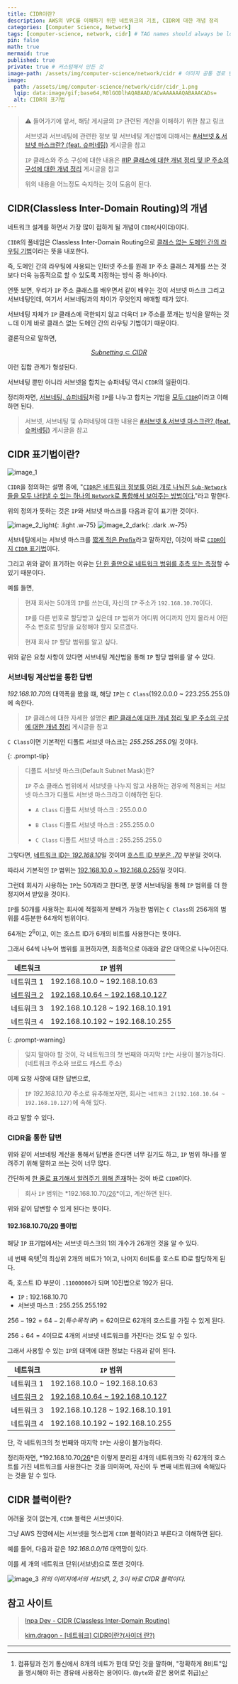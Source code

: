 ```yaml
---
title: CIDR이란?
description: AWS의 VPC를 이해하기 위한 네트워크의 기초, CIDR에 대한 개념 정리
categories: [Computer Science, Network]
tags: [computer-science, network, cidr] # TAG names should always be lowercase
pin: false
math: true
mermaid: true
published: true
private: true # 커스텀해서 만든 것
image-path: /assets/img/computer-science/network/cidr # 이미지 공통 경로 변수
image:
  path: /assets/img/computer-science/network/cidr/cidr_1.png
  lqip: data:image/gif;base64,R0lGODlhAQABAAD/ACwAAAAAAQABAAACADs=
  alt: CIDR의 표기법
---
```


> ⚠️ 들어가기에 앞서, 해당 게시글의 `IP` 관련된 계산을 이해하기 위한 참고 링크
>
> 서브넷과 서브네팅에 관련한 정보 및 서브네팅 계산법에 대해서는 [#서브넷 & 서브넷 마스크란? (feat. 슈퍼네팅)][subnet] 게시글을 참고
>
> `IP` 클래스와 주소 구성에 대한 내용은 [#IP 클래스에 대한 개념 정리 및 IP 주소의 구성에 대한 개념 정리][ip-class] 게시글을 참고
>
> 위의 내용을 어느정도 숙지하는 것이 도움이 된다.

## CIDR(Classless Inter-Domain Routing)의 개념

네트워크 설계를 하면서 가장 많이 접하게 될 개념이 `CIDR`(사이더)이다.

`CIDR`의 풀네임은 Classless Inter-Domain Routing으로 <ins>클래스 없는 도메인 간의 라우팅 기법</ins>이라는 뜻을 내포한다.

즉, 도메인 간의 라우팅에 사용되는 인터넷 주소를 원래 `IP` 주소 클래스 체계를 쓰는 것보다 더욱 능동적으로 할 수 있도록 지정하는 방식 중 하나이다.

언뜻 보면, 우리가 `IP` 주소 클래스를 배우면서 같이 배우는 것이 서브넷 마스크 그리고 서브네팅인데, 여기서 서브네팅과의 차이가 무엇인지 애매할 때가 있다.

서브네팅 자체가 `IP` 클래스에 국한되지 않고 더욱더 `IP` 주소를 쪼개는 방식을 말하는 것ㄴ데 이게 바로 클래스 없는 도메인 간의 라우팅 기법이기 때문이다.

결론적으로 말하면,

<ins>$$Subnetting \subset CIDR$$</ins>

이런 집합 관계가 형성된다.

서브네팅 뿐만 아니라 서브넷을 합치는 슈퍼네팅 역시 `CIDR`의 일환이다.

정리하자면, <ins>서브네팅, 슈퍼네팅</ins>처럼 `IP`를 나누고 합치는 기법을 <ins>모두 `CIDR`</ins>이라고 이해하면 된다.

> 서브넷, 서브네팅 및 슈퍼네팅에 대한 내용은 [#서브넷 & 서브넷 마스크란? (feat. 슈퍼네팅)][subnet] 게시글을 참고

## CIDR 표기법이란?

![image_1][image_1]

`CIDR`을 정의하는 설명 중에, "<ins>`CIDR`은 네트워크 정보를 여러 개로 나눠진 `Sub-Network`들을 모두 나타낼 수 있는 하나의 `Network`로 통합해서 보여주는 방법이다.</ins>"라고 말한다.

위의 정의가 뜻하는 것은 `IP`와 서브넷 마스크를 다음과 같이 표기한 것이다.

![image_2_light][image_2_light]{: .light .w-75}
![image_2_dark][image_2_dark]{: .dark .w-75}

서브네팅에서는 서브넷 마스크를 <ins>짧게 적은 Prefix</ins>라고 말하지만, 이것이 바로 <ins>`CIDR`이지 `CIDR` 표기법</ins>이다.

그리고 위와 같이 표기하는 이유는 <ins>단 한 줄만으로 네트워크 범위를 추측 또는 측정</ins>할 수 있기 때문이다.

예를 들면,

> 현재 회사는 50개의 `IP`를 쓰는데, 자신의 `IP` 주소가 `192.168.10.70`이다.
>
> `IP`를 다른 번호로 할당받고 싶은데 `IP` 범위가 어디붜 어디까지 인지 몰라서 어떤 주소 번호로 할당을 요청해야 할지 모르겠다.
>
> 현재 회사 `IP` 할당 범위를 알고 싶다.

위와 같은 요청 사항이 있다면 서브네팅 계산법을 통해 `IP` 할당 범위를 알 수 있다.

### 서브네팅 계산법을 통한 답변

*192.168.10.70*의 대역폭을 봤을 떄, 해당 `IP`는 `C Class`(192.0.0.0 ~ 223.255.255.0)에 속한다.

> `IP` 클래스에 대한 자세한 설명은 [#IP 클래스에 대한 개념 정리 및 IP 주소의 구성에 대한 개념 정리][ip-class] 게시글을 참고

`C Class`이면 기본적인 디폴트 서브넷 마스크는 *255.255.255.0*일 것이다.

{: .prompt-tip}

> 디폴트 서브넷 마스크(Default Subnet Mask)란?
>
> `IP` 주소 클래스 범위에서 서브넷을 나누지 않고 사용하는 경우에 적용되는 서브넷 마스크가 디폴트 서브넷 마스크라고 이해하면 된다.
>
> - `A Class` 디폴트 서브넷 마스크
>   : 255.0.0.0
>
> - `B Class` 디폴트 서브넷 마스크
>   : 255.255.0.0
>
> - `C Class` 디폴트 서브넷 마스크
>   : 255.255.255.0

그렇다면, <ins>네트워크 ID는 _192.168.10_</ins>일 것이며 <ins>호스트 ID 부분은 _.70_</ins> 부분일 것이다.

따라서 기본적인 `IP` 범위는 <ins>192.168.10.0 ~ 192.168.0.255</ins>일 것이다.

그런데 회사가 사용하는 `IP`는 50개라고 한다면, 분명 서브네팅을 통해 `IP` 범위를 더 한정지어서 받았을 것이다.

`IP`를 50개를 사용하는 회사에 적절하게 분배가 가능한 범위는 `C Class`의 256개의 범위를 4등분한 64개의 범위이다.

64개는 $2^6$이고, 이는 호스트 ID가 6개의 비트를 사용한다는 뜻이다.

그래서 64씩 나누어 범위를 표현하자면, 최종적으로 아래와 같은 대역으로 나누어진다.

| 네트워크              | `IP` 범위                                 |
| --------------------- | ----------------------------------------- |
| 네트워크 1            | 192.168.10.0 ~ 192.168.10.63              |
| <ins>네트워크 2</ins> | <ins>192.168.10.64 ~ 192.168.10.127</ins> |
| 네트워크 3            | 192.168.10.128 ~ 192.168.10.191           |
| 네트워크 4            | 192.168.10.192 ~ 192.168.10.255           |

{: .prompt-warning}

> 잊지 말아야 할 것이, 각 네트워크의 첫 번째와 마지막 `IP`는 사용이 불가능하다. (네트워크 주소와 브로드 캐스트 주소)

이제 요청 사항에 대한 답변으로,

> `IP` _192.168.10.70_ 주소로 유추해보자면, 회사는 `네트워크 2(192.168.10.64 ~ 192.168.10.127)`에 속해 있다.

라고 말할 수 있다.

### CIDR을 통한 답변

위와 같이 서브네팅 계산을 통해서 답변을 준다면 너무 길기도 하고, `IP` 범위 하나를 알려주기 위해 말하고 쓰는 것이 너무 많다.

간단하게 <ins>한 줄로 표기해서 알려주기 위해 존재</ins>하는 것이 바로 `CIDR`이다.

> 회사 `IP` 범위는 *192.168.10.70<ins>/26</ins>*이고, 계산하면 된다.

위와 같이 답변할 수 있게 된다는 뜻이다.

#### 192.168.10.70<ins>/20</ins> 풀이법

해당 `IP` 표기법에서는 서브넷 마스크의 1의 개수가 26개인 것을 알 수 있다.

네 번째 옥텟[^octet]의 최상위 2개의 비트가 1이고, 나머지 6비트를 호스트 ID로 할당하게 된다.

즉, 호스트 ID 부분이 `.11000000`가 되며 10진법으로 192가 된다.

- `IP`
  : 192.168.10.70
- 서브넷 마스크
  : 255.255.255.192

$256 - 192 = 64 - 2(특수목적 \ IP) = 62$이므로 62개의 호스트를 가질 수 있게 된다.

$256 \div 64 = 4$이므로 4개의 서브넷 네트워크를 가진다는 것도 알 수 있다.

그래서 사용할 수 있는 `IP`의 대역에 대한 정보는 다음과 같이 된다.

| 네트워크              | `IP` 범위                                 |
| --------------------- | ----------------------------------------- |
| 네트워크 1            | 192.168.10.0 ~ 192.168.10.63              |
| <ins>네트워크 2</ins> | <ins>192.168.10.64 ~ 192.168.10.127</ins> |
| 네트워크 3            | 192.168.10.128 ~ 192.168.10.191           |
| 네트워크 4            | 192.168.10.192 ~ 192.168.10.255           |

단, 각 네트워크의 첫 번째와 마지막 `IP`는 사용이 불가능하다.

정리하자면, *192.168.10.70<ins>/26</ins>*은 이렇게 분리된 4개의 네트워크와 각 62개의 호스트를 가진 네트워크를 사용한다는 것을 의미하며, 자신이 두 번째 네트워크에 속해있다는 것을 알 수 있다.

## CIDR 블럭이란?

어려울 것이 없는게, `CIDR` 블럭은 서브넷이다.

그냥 AWS 진영에서는 서브넷을 멋스럽게 `CIDR` 블럭이라고 부른다고 이해하면 된다.

예를 들어, 다음과 같은 _192.168.0.0/16_ 대역망이 있다.

이를 세 개의 네트워크 단위(서브넷)으로 쪼갠 것이다.

![image_3][image_3]
_위의 이미지에서의 서브넷1, 2, 3이 바로 CIDR 블럭이다._

## 참고 사이트

> [Inpa Dev - CIDR (Classless Inter-Domain Routing)][ref_site_1]
>
> [kim.dragon - [네트워크] CIDR이란?(사이더 란?)][ref_site_2]

---

[^octet]: 컴퓨팅과 전기 통신에서 8개의 비트가 한데 모인 것을 말하며, "정확하게 8비트"임을 명시해야 하는 경유애 사용하는 용어이다. (`Byte`와 같은 용어로 취급)

<!-- 이미지 -->

[image_1]: {{page.image-path}}/cidr_1.png
[image_2_light]: {{page.image-path}}/cidr_2_light.png
[image_2_dark]: {{page.image-path}}/cidr_2_dark.png
[image_3]: {{page.image-path}}/cidr_3.png

<!-- 블로그 게시글 -->

[subnet]: {{site.url}}/posts/subnet
[ip-class]: {{site.url}}/posts/ip-class

<!-- 참고 사이트 -->

[ref_site_1]: https://inpa.tistory.com/entry/WEB-%F0%9F%8C%90-CIDR-%EC%9D%B4-%EB%AC%B4%EC%96%BC-%EB%A7%90%ED%95%98%EB%8A%94%EA%B1%B0%EC%95%BC-%E2%87%9B-%EA%B0%9C%EB%85%90-%EC%A0%95%EB%A6%AC-%EA%B3%84%EC%82%B0%EB%B2%95
[ref_site_2]: https://kim-dragon.tistory.com/9
